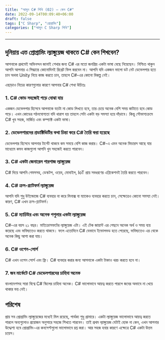 ```yaml
---
title: "আসুন C# শিখি (02) — কেন C#"
date: 2022-09-14T00:09:40+06:00
draft: false
tags: ["C Sharp", "প্রোগ্রামিং"]
categories: ["আসুন C Sharp শিখি"]
---
```


<hr>

## দুনিয়ায় এত প্রোগ্রামিং ল্যাঙ্গুয়েজ থাকতে C# কেন শিখবেন?

আপনাকে প্রথমেই অভিনন্দন জানাই শেখার জন্য C# এর মতো জনপ্রিয় একটা ভাষা বেছে নিয়েছেন। নিশ্চিত থাকুন আপনি আপনার এ সিদ্ধান্তে কোনোদিনই রিগ্রেট ফিল করবেন না। আপনি যদি একজন ভালো ডট নেট ডেভেলপার হতে চান অথবা Unity নিয়ে কাজ করতে চান, তাহলে C#-এর কোনো বিকল্প নেই।

এছাড়াও নিচের কারণগুলোর কারণে আপনার C# শেখা উচিতঃ

### 1. C# কোড সহজেই পড়ে বোঝা যায়

একজন ডেভেলপার হিসেবে আপনাকে যতটা না কোড লিখতে হবে, তার চেয়ে অনেক বেশি সময় কাটাতে হবে কোড পড়ে। এখন কোডের পঠনযোগ্যতা যদি খারাপ হয় তাহলে সেটা একটা বড় সমস্যা হয়ে দাঁড়াবে। কিন্তু সৌভাগ্যক্রমে C# খুব সহজ, মার্জিত এবং কম্প্যাক্ট একটা ভাষা।

### 2. ডেভেলপারদের প্রডাক্টিভিটির কথা চিন্তা করে C# তৈরি করা হয়েছে

ডেভেলপার হিসেবে আপনার টার্গেট থাকবে কম সময়ে বেশি কাজ করার। C#-এ এমন অনেক ফিচারস আছে যার মাধ্যেমে কমন কাজগুলো আপনি খুব সহজেই করতে পারবেন।

### 3. C# একটা জেনারেল পারপাজ ল্যাঙ্গুয়েজ

C# দিয়ে আপনি গেমসসহ, ডেস্কটপ, ওয়েব, মোবাইল, IoT প্রায় সবধরণের এপ্লিকেশনই তৈরি করতে পারবেন। 

### 4. C# ক্রস-প্ল্যাটফর্ম ল্যাঙ্গুয়েজ

আপনি যদি শুধু উইন্ডোজে C# ব্যবহার না করে লিনাক্স বা ম্যাকেও ব্যবহার করতে চান, সেক্ষেত্রেও কোনো সমস্যা নেই। কারণ, C# এখন ক্রস-প্ল্যাটফর্ম।

### 5. C# ম্যাচিউর এবং অনেক পপুলার একটা ল্যাঙ্গুয়েজ

C#-এর বয়স ২১ বছর। মাইক্রোসফটের  ল্যাঙ্গুয়েজ এটা। এই টেক জায়ান্ট এর পেছনে অনেক অর্থ ও সময় ব্যয় করেছে এবং ভবিষ্যতেও করতে থাকবে। ফলে এতোদিনে C# যেভাবে ইভোলভড হতে পেরেছে, ভবিষ্যতেও এর থেকে অনেক কিছু আশা করা যায়।

### 6. C# ওপেন-সোর্স

C# এখন ওপেন সোর্স এবং ফ্রি। C# ব্যবহার করার জন্য আপনাকে একটা টাকাও খরচ করতে হবে না।

### 7. জব মার্কেটে C# ডেভেলপারদের চাহিদা অনেক

বাংলাদেশসহ সারা বিশ্বে C# স্কিলের চাহিদা অনেক। C# ভালোভাবে আয়ত্ব করতে পারলে জবের অভাবে না খেয়ে থাকার ভয় নেই।

## পরিশেষ

প্রায় সব প্রোগ্রামিং ল্যাঙ্গুয়েজের মধ্যেই মিল রয়েছে, পার্থক্য শুধু গ্রামারে। একটা ল্যাঙ্গুয়েজ ভালোভাবে আয়ত্ব করতে পারলে অন্যগুলোও প্রয়োজন অনুসারে সহজে শিখতে পারবেন। তাই প্রথম ল্যাঙ্গুয়েজ যেটাই হোক না কেন, এখন আপনার উদ্দ্যেশ্য হবে প্রোগ্রামিং-এর কনসেপ্টগুলো ভালোভাবে রপ্ত করা। আর সহজ হবার কারণে এক্ষেত্রে C# একটা উত্তম চয়েস।













